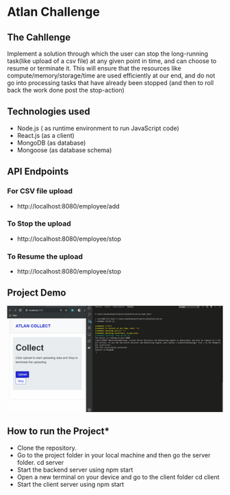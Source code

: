 # Atlan Challenge

## The Cahllenge

Implement a solution through which the user can stop the long-running task(like upload of a csv file) at any given point in time, and can choose to resume or terminate it. This will ensure that the resources like compute/memory/storage/time are used efficiently at our end, and do not go into processing tasks that have already been stopped (and then to roll back the work done post the stop-action)

## Technologies used

- Node.js ( as runtime environment to run JavaScript code)
- React.js (as a client)
- MongoDB (as database)
- Mongoose (as database schema)

## API Endpoints

### For CSV file upload

- http://localhost:8080/employee/add

### To Stop the upload

- http://localhost:8080/employee/stop

### To Resume the upload

- http://localhost:8080/employee/stop

## Project Demo

![Alt Text](https://github.com/PrathamDogra/Collect-test/blob/master/Atlan.gif)

## How to run the Project\*

- Clone the repository.
- Go to the project folder in your local machine and then go the server folder.
  cd server
- Start the backend server using
  npm start
- Open a new terminal on your device and go to the client folder
  cd client
- Start the client server using
  npm start
